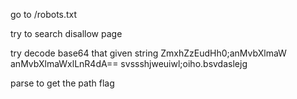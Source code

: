 go to /robots.txt

try to search disallow page

try decode base64 that given string
ZmxhZzEudHh0;anMvbXlmaW
anMvbXlmaWxlLnR4dA==
svssshjweuiwl;oiho.bsvdaslejg

parse to get the path flag
